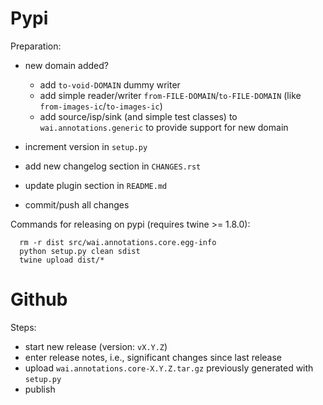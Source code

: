 Pypi
====


Preparation:
* new domain added?

  * add `to-void-DOMAIN` dummy writer
  * add simple reader/writer `from-FILE-DOMAIN`/`to-FILE-DOMAIN` (like `from-images-ic`/`to-images-ic`)
  * add source/isp/sink (and simple test classes) to `wai.annotations.generic` to provide support for new domain  
    
* increment version in `setup.py`
* add new changelog section in `CHANGES.rst`
* update plugin section in `README.md`
* commit/push all changes

Commands for releasing on pypi (requires twine >= 1.8.0):

```
  rm -r dist src/wai.annotations.core.egg-info
  python setup.py clean sdist
  twine upload dist/*
```


Github
======

Steps:
* start new release (version: `vX.Y.Z`)
* enter release notes, i.e., significant changes since last release
* upload `wai.annotations.core-X.Y.Z.tar.gz` previously generated with `setup.py`
* publish
